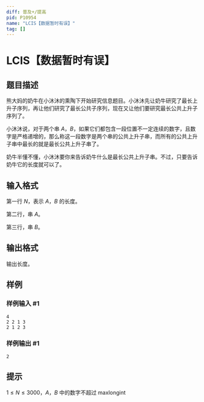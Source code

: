 ```yaml
---
diff: 普及+/提高
pid: P10954
name: "LCIS【数据暂时有误】"
tag: []
---
```

# LCIS【数据暂时有误】
## 题目描述

熊大妈的奶牛在小沐沐的熏陶下开始研究信息题目。小沐沐先让奶牛研究了最长上升子序列，再让他们研究了最长公共子序列，现在又让他们要研究最长公共上升子序列了。

小沐沐说，对于两个串 $A$，$B$，如果它们都包含一段位置不一定连续的数字，且数字是严格递增的，那么称这一段数字是两个串的公共上升子串，而所有的公共上升子串中最长的就是最长公共上升子串了。
    
奶牛半懂不懂，小沐沐要你来告诉奶牛什么是最长公共上升子串。不过，只要告诉奶牛它的长度就可以了。
## 输入格式

第一行 $N$，表示 $A$，$B$ 的长度。

第二行，串 $A$。

第三行，串 $B$。
## 输出格式

输出长度。
## 样例

### 样例输入 #1
```
4
2 2 1 3
2 1 2 3
```
### 样例输出 #1
```
2
```
## 提示

$1\le N \le 3000$，$A$，$B$ 中的数字不超过 maxlongint
